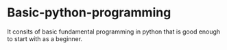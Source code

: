 # Basic-python-programming
It consits of basic fundamental programming in python that is good enough to start with as a beginner.

